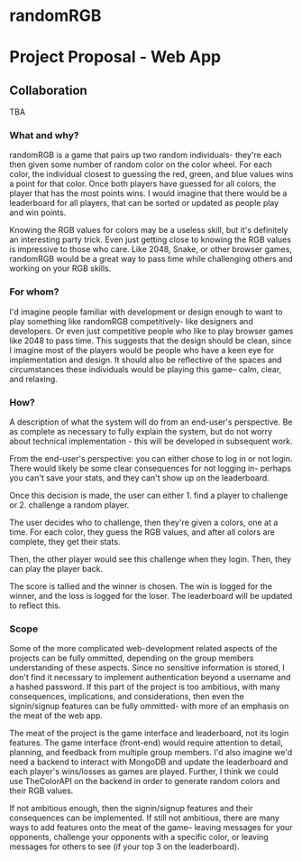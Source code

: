 # randomRGB

# Project Proposal - Web App

## Collaboration

TBA

### What and why?

randomRGB is a game that pairs up two random individuals- they're each then given some number of random color on the color wheel. For each color, the individual closest to guessing the red, green, and blue values wins a point for that color. Once both players have guessed for all colors, the player that has the most points wins. I would imagine that there would be a leaderboard for all players, that can be sorted or updated as people play and win points.

Knowing the RGB values for colors may be a useless skill, but it's definitely an interesting party trick. Even just getting close to knowing the RGB values is impressive to those who care. Like 2048, Snake, or other browser games, randomRGB would be a great way to pass time while challenging others and working on your RGB skills.

### For whom?

I'd imagine people familiar with development or design enough to want to play something like randomRGB competitively- like designers and developers. Or even just competitive people who like to play browser games like 2048 to pass time. This suggests that the design should be clean, since I imagine most of the players would be people who have a keen eye for implementation and design. It should also be reflective of the spaces and circumstances these individuals would be playing this game– calm, clear, and relaxing.

### How?

A description of what the system will do from an end-user's perspective. Be as complete as necessary to fully explain the system, but do not worry about technical implementation - this will be developed in subsequent work.

From the end-user's perspective: you can either chose to log in or not login. There would likely be some clear consequences for not logging in- perhaps you can't save your stats, and they can't show up on the leaderboard.

Once this decision is made, the user can either 1. find a player to challenge or 2. challenge a random player.

The user decides who to challenge, then they're given a colors, one at a time. For each color, they guess the RGB values, and after all colors are complete, they get their stats.

Then, the other player would see this challenge when they login. Then, they can play the player back.

The score is tallied and the winner is chosen. The win is logged for the winner, and the loss is logged for the loser. The leaderboard will be updated to reflect this.

### Scope

Some of the more complicated web-development related aspects of the projects can be fully ommitted, depending on the group members understanding of these aspects. Since no sensitive information is stored, I don't find it necessary to implement authentication beyond a username and a hashed password. If this part of the project is too ambitious, with many consequences, implications, and considerations, then even the signin/signup features can be fully ommitted- with more of an emphasis on the meat of the web app.

The meat of the project is the game interface and leaderboard, not its login features. The game interface (front-end) would require attention to detail, planning, and feedback from multiple group members. I'd also imagine we'd need a backend to interact with MongoDB and update the leaderboard and each player's wins/losses as games are played. Further, I think we could use TheColorAPI on the backend in order to generate random colors and their RGB values.

If not ambitious enough, then the signin/signup features and their consequences can be implemented. If still not ambitious, there are many ways to add features onto the meat of the game– leaving messages for your opponents, challenge your opponents with a specific color, or leaving messages for others to see (if your top 3 on the leaderboard).
